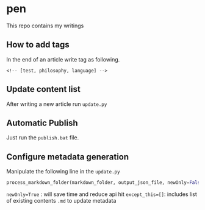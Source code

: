 # pen
This repo contains my writings 

## How to add tags
In the end of an article write tag as following. 
```
<!-- [test, philosophy, language] -->
```

## Update content list 

After writing a new article run `update.py`

## Automatic Publish
Just run the `publish.bat` file. 

## Configure metadata generation
Manipulate the following line in the `update.py`
```python
process_markdown_folder(markdown_folder, output_json_file, newOnly=False, except_this=['kukur.md'])

```

`newOnly=True` : will save time and reduce api hit
`except_this=[]`: includes list of existing contents `.md` to update metadata
